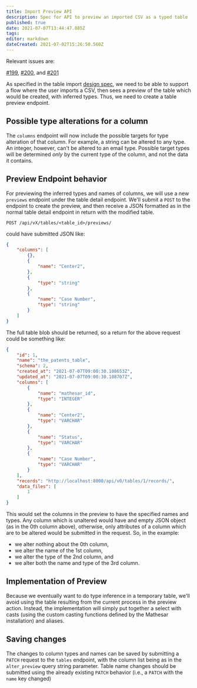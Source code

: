 ```yaml
---
title: Import Preview API
description: Spec for API to preview an imported CSV as a typed table
published: true
date: 2021-07-07T13:44:47.885Z
tags: 
editor: markdown
dateCreated: 2021-07-02T15:26:50.560Z
---
```


Relevant issues are:

[\#199](https://github.com/centerofci/mathesar/issues/199), [\#200](https://github.com/centerofci/mathesar/issues/200), and [\#201](https://github.com/centerofci/mathesar/issues/201)

As specified in the table import [design spec](/design/specs/table-import), we need to be able to support a flow where the user imports a CSV, then sees a preview of the table which would be created, with inferred types.  Thus, we need to create a table preview endpoint.

## Possible type alterations for a column

The `columns` endpoint will now include the possible targets for type alteration of that column.  For example, a string can be altered to any type.  An integer, however, can't be altered to an email type.  Possible target types will be determined _only_ by the current type of the column, and not the data it contains.

## Preview Endpoint behavior

For previewing the inferred types and names of columns, we will use a new `previews` endpoint under the table detail endpoint.  We'll submit a `POST` to the endpoint to create the preview, and then receive a JSON formatted as in the normal table detail endpoint in return with the modified table.
```
POST /api/vX/tables/<table_id>/previews/
```
could have submitted JSON like:
```json
{
    "columns": [
        {},
        {
            "name": "Center2",
        },
        {
            "type": "string"
        },
        {
            "name": "Case Number",
            "type": "string"
        }
    ]
}
```
The full table blob should be returned, so a return for the above request could be something like:
```json
{
    "id": 1,
    "name": "the_patents_table",
    "schema": 2,
    "created_at": "2021-07-07T09:00:30.108653Z",
    "updated_at": "2021-07-07T09:00:30.108707Z",
    "columns": [
        {
            "name": "mathesar_id",
            "type": "INTEGER"
        },
        {
            "name": "Center2",
            "type": "VARCHAR"
        },
        {
            "name": "Status",
            "type": "VARCHAR"
        },
        {
            "name": "Case Number",
            "type": "VARCHAR"
        }
    ],
    "records": "http://localhost:8000/api/v0/tables/1/records/",
    "data_files": [
        1
    ]
}
```


This would set the columns in the preview to have the specified names and types.  Any column which is unaltered would have and empty JSON object (as in the 0th column above), otherwise, only attributes of a column which are to be altered would be submitted in the request.  So, in the example:
- we alter nothing about the 0th column,
- we alter the name of the 1st column, 
- we alter the type of the 2nd column, and
- we alter both the name and type of the 3rd column.

## Implementation of Preview

Because we eventually want to do type inference in a temporary table, we'll avoid using the table resulting from the current process in the preview action.  Instead, the implementation will simply put together a select with casts (using the custom casting functions defined by the Mathesar installation) and aliases.

## Saving changes

The changes to column types and names can be saved by submitting a `PATCH` request to the `tables` endpoint, with the column list being as in the `alter_preview` query string parameter.  Table name changes should be submitted using the already existing `PATCH` behavior (i.e., a `PATCH` with the `name` key changed)
